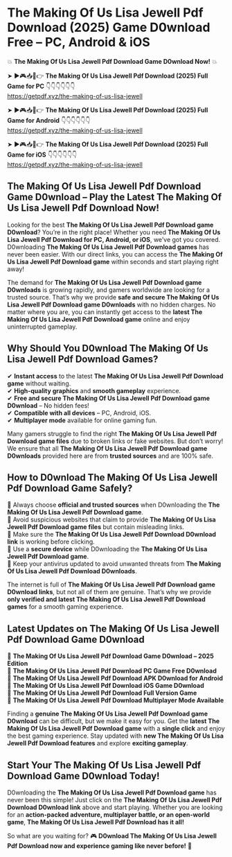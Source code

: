 # The Making Of Us Lisa Jewell Pdf Download (2025) Game D0wnload Free – PC, Android & iOS

💥 **The Making Of Us Lisa Jewell Pdf Download Game D0wnload Now!** 💥  

➤ ►🎮📥📱👉 **The Making Of Us Lisa Jewell Pdf Download (2025) Full Game for PC** 👇👇👇👇👇👇  
https://getpdf.xyz/the-making-of-us-lisa-jewell  

➤ ►🎮📥📱👉 **The Making Of Us Lisa Jewell Pdf Download (2025) Full Game for Android** 👇👇👇👇👇👇  
https://getpdf.xyz/the-making-of-us-lisa-jewell  

➤ ►🎮📥📱👉 **The Making Of Us Lisa Jewell Pdf Download (2025) Full Game for iOS** 👇👇👇👇👇👇  
https://getpdf.xyz/the-making-of-us-lisa-jewell  

## The Making Of Us Lisa Jewell Pdf Download Game D0wnload – Play the Latest The Making Of Us Lisa Jewell Pdf Download Now!

Looking for the best **The Making Of Us Lisa Jewell Pdf Download game D0wnload**? You’re in the right place! Whether you need **The Making Of Us Lisa Jewell Pdf Download for PC, Android, or iOS**, we’ve got you covered. D0wnloading **The Making Of Us Lisa Jewell Pdf Download games** has never been easier. With our direct links, you can access the **The Making Of Us Lisa Jewell Pdf Download game** within seconds and start playing right away!  

The demand for **The Making Of Us Lisa Jewell Pdf Download game D0wnloads** is growing rapidly, and gamers worldwide are looking for a trusted source. That’s why we provide **safe and secure The Making Of Us Lisa Jewell Pdf Download game D0wnloads** with no hidden charges. No matter where you are, you can instantly get access to the **latest The Making Of Us Lisa Jewell Pdf Download game** online and enjoy uninterrupted gameplay.  

## **Why Should You D0wnload The Making Of Us Lisa Jewell Pdf Download Games?**  

✔ **Instant access** to the latest **The Making Of Us Lisa Jewell Pdf Download game** without waiting.  
✔ **High-quality graphics** and **smooth gameplay** experience.  
✔ **Free and secure The Making Of Us Lisa Jewell Pdf Download game D0wnload** – No hidden fees!  
✔ **Compatible with all devices** – PC, Android, iOS.  
✔ **Multiplayer mode** available for online gaming fun.  

Many gamers struggle to find the right **The Making Of Us Lisa Jewell Pdf Download game files** due to broken links or fake websites. But don’t worry! We ensure that all **The Making Of Us Lisa Jewell Pdf Download game D0wnloads** provided here are from **trusted sources** and are 100% safe.  

## **How to D0wnload The Making Of Us Lisa Jewell Pdf Download Game Safely?**  

📌 Always choose **official and trusted sources** when D0wnloading the **The Making Of Us Lisa Jewell Pdf Download game**.  
📌 Avoid suspicious websites that claim to provide **The Making Of Us Lisa Jewell Pdf Download game files** but contain misleading links.  
📌 Make sure the **The Making Of Us Lisa Jewell Pdf Download D0wnload link** is working before clicking.  
📌 Use a **secure device** while D0wnloading the **The Making Of Us Lisa Jewell Pdf Download game**.  
📌 Keep your antivirus updated to avoid unwanted threats from **The Making Of Us Lisa Jewell Pdf Download D0wnloads**.  

The internet is full of **The Making Of Us Lisa Jewell Pdf Download game D0wnload links**, but not all of them are genuine. That’s why we provide **only verified and latest The Making Of Us Lisa Jewell Pdf Download games** for a smooth gaming experience.  

## **Latest Updates on The Making Of Us Lisa Jewell Pdf Download Game D0wnload**  

🔹 **The Making Of Us Lisa Jewell Pdf Download Game D0wnload – 2025 Edition**  
🔹 **The Making Of Us Lisa Jewell Pdf Download PC Game Free D0wnload**  
🔹 **The Making Of Us Lisa Jewell Pdf Download APK D0wnload for Android**  
🔹 **The Making Of Us Lisa Jewell Pdf Download iOS Game D0wnload**  
🔹 **The Making Of Us Lisa Jewell Pdf Download Full Version Game**  
🔹 **The Making Of Us Lisa Jewell Pdf Download Multiplayer Mode Available**  

Finding a **genuine The Making Of Us Lisa Jewell Pdf Download game D0wnload** can be difficult, but we make it easy for you. Get the **latest The Making Of Us Lisa Jewell Pdf Download game** with a **single click** and enjoy the best gaming experience. Stay updated with **new The Making Of Us Lisa Jewell Pdf Download features** and explore **exciting gameplay**.  

## **Start Your The Making Of Us Lisa Jewell Pdf Download Game D0wnload Today!**  

D0wnloading the **The Making Of Us Lisa Jewell Pdf Download game** has never been this simple! Just click on the **The Making Of Us Lisa Jewell Pdf Download D0wnload link** above and start playing. Whether you are looking for an **action-packed adventure, multiplayer battle, or an open-world game**, **The Making Of Us Lisa Jewell Pdf Download has it all!**  

So what are you waiting for? 🎮 **D0wnload The Making Of Us Lisa Jewell Pdf Download now and experience gaming like never before!** 🚀  